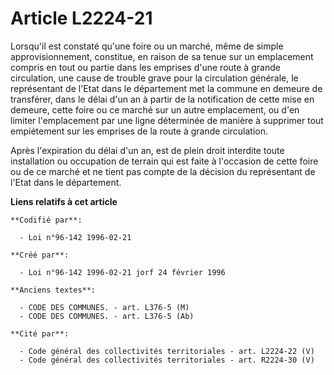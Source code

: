 # Article L2224-21

Lorsqu'il est constaté qu'une foire ou un marché, même de simple approvisionnement, constitue, en raison de sa tenue sur un
emplacement compris en tout ou partie dans les emprises d'une route à grande circulation, une cause de trouble grave pour la
circulation générale, le représentant de l'Etat dans le département met la commune en demeure de transférer, dans le délai
d'un an à partir de la notification de cette mise en demeure, cette foire ou ce marché sur un autre emplacement, ou d'en
limiter l'emplacement par une ligne déterminée de manière à supprimer tout empiétement sur les emprises de la route à grande
circulation.

Après l'expiration du délai d'un an, est de plein droit interdite toute installation ou occupation de terrain qui est faite à
l'occasion de cette foire ou de ce marché et ne tient pas compte de la décision du représentant de l'Etat dans le
département.

**Liens relatifs à cet article**

	**Codifié par**:

	  - Loi n°96-142 1996-02-21

	**Créé par**:

	  - Loi n°96-142 1996-02-21 jorf 24 février 1996

	**Anciens textes**:

	  - CODE DES COMMUNES. - art. L376-5 (M)
	  - CODE DES COMMUNES. - art. L376-5 (Ab)

	**Cité par**:

	  - Code général des collectivités territoriales - art. L2224-22 (V)
	  - Code général des collectivités territoriales - art. R2224-30 (V)
